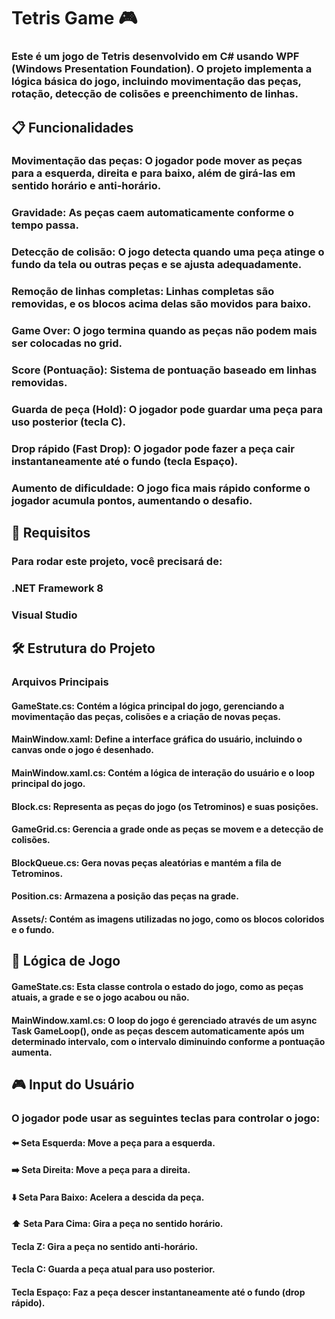 # Tetris Game 🎮
### Este é um jogo de Tetris desenvolvido em C# usando WPF (Windows Presentation Foundation). O projeto implementa a lógica básica do jogo, incluindo movimentação das peças, rotação, detecção de colisões e preenchimento de linhas.

## 📋 Funcionalidades
### Movimentação das peças: O jogador pode mover as peças para a esquerda, direita e para baixo, além de girá-las em sentido horário e anti-horário.
### Gravidade: As peças caem automaticamente conforme o tempo passa.
### Detecção de colisão: O jogo detecta quando uma peça atinge o fundo da tela ou outras peças e se ajusta adequadamente.
### Remoção de linhas completas: Linhas completas são removidas, e os blocos acima delas são movidos para baixo.
### Game Over: O jogo termina quando as peças não podem mais ser colocadas no grid.
### Score (Pontuação): Sistema de pontuação baseado em linhas removidas.
### Guarda de peça (Hold): O jogador pode guardar uma peça para uso posterior (tecla C).
### Drop rápido (Fast Drop): O jogador pode fazer a peça cair instantaneamente até o fundo (tecla Espaço).
### Aumento de dificuldade: O jogo fica mais rápido conforme o jogador acumula pontos, aumentando o desafio.
## 🚀 Requisitos
### Para rodar este projeto, você precisará de:

### .NET Framework 8
### Visual Studio
## 🛠️ Estrutura do Projeto
### Arquivos Principais
#### GameState.cs: Contém a lógica principal do jogo, gerenciando a movimentação das peças, colisões e a criação de novas peças.
#### MainWindow.xaml: Define a interface gráfica do usuário, incluindo o canvas onde o jogo é desenhado.
#### MainWindow.xaml.cs: Contém a lógica de interação do usuário e o loop principal do jogo.
#### Block.cs: Representa as peças do jogo (os Tetrominos) e suas posições.
#### GameGrid.cs: Gerencia a grade onde as peças se movem e a detecção de colisões.
#### BlockQueue.cs: Gera novas peças aleatórias e mantém a fila de Tetrominos.
#### Position.cs: Armazena a posição das peças na grade.
#### Assets/: Contém as imagens utilizadas no jogo, como os blocos coloridos e o fundo.
## 🧩 Lógica de Jogo
#### GameState.cs: Esta classe controla o estado do jogo, como as peças atuais, a grade e se o jogo acabou ou não.
#### MainWindow.xaml.cs: O loop do jogo é gerenciado através de um async Task GameLoop(), onde as peças descem automaticamente após um determinado intervalo, com o intervalo diminuindo conforme a pontuação aumenta.
## 🎮 Input do Usuário
### O jogador pode usar as seguintes teclas para controlar o jogo:

#### ⬅️ Seta Esquerda: Move a peça para a esquerda.
#### ➡️ Seta Direita: Move a peça para a direita.
#### ⬇️ Seta Para Baixo: Acelera a descida da peça.
#### ⬆️ Seta Para Cima: Gira a peça no sentido horário.
#### Tecla Z: Gira a peça no sentido anti-horário.
#### Tecla C: Guarda a peça atual para uso posterior.
#### Tecla Espaço: Faz a peça descer instantaneamente até o fundo (drop rápido).


